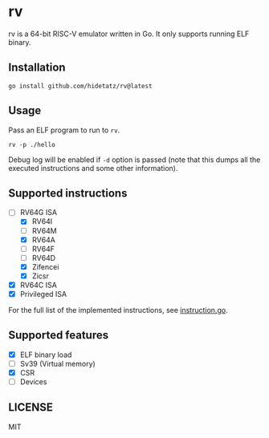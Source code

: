 # rv

rv is a 64-bit RISC-V emulator written in Go.
It only supports running ELF binary.

## Installation

```
go install github.com/hidetatz/rv@latest
```

## Usage

Pass an ELF program to run to `rv`.

```
rv -p ./hello
```

Debug log will be enabled if `-d` option is passed (note that this dumps all the executed instructions and some other information).

## Supported instructions

- [ ] RV64G ISA
  - [x] RV64I
  - [ ] RV64M
  - [x] RV64A
  - [ ] RV64F
  - [ ] RV64D
  - [x] Zifencei
  - [x] Zicsr
- [x] RV64C ISA
- [x] Privileged ISA

For the full list of the implemented instructions, see [instruction.go](./instruction.go).

## Supported features

- [x] ELF binary load
- [ ] Sv39 (Virtual memory)
- [x] CSR
- [ ] Devices

## LICENSE

MIT

